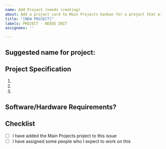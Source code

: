 ```yaml
---
name: Add Project (needs creating)
about: Add a project card to Main Projects kanban for a project that will need creating
title: "[NEW PROJECT]"
labels: PROJECT - NEEDS INIT
assignees: ''

---
```


## Suggested name for project:
<!--- Hopefully it will be unique and relevant to the problem --->

## Project Specification
<!--- Outline all specifications that the project currently has and may need, please be as descriptive as possible--->
1.
2.
3.

## Software/Hardware Requirements?
<!--- if any --->

## Checklist
<!--- Fill the [ ] with [x] --->
- [ ] I have added the Main Projects project to this issue
- [ ] I have assigned some people who I expect to work on this
